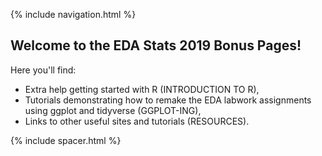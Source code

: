 {% include navigation.html %}


## Welcome to the EDA Stats 2019 Bonus Pages!

Here you'll find: 
  - Extra help getting started with R (INTRODUCTION TO R),
  - Tutorials demonstrating how to remake the EDA labwork assignments using ggplot and tidyverse (GGPLOT-ING), 
  - Links to other useful sites and tutorials (RESOURCES). 
  
{% include spacer.html %}



